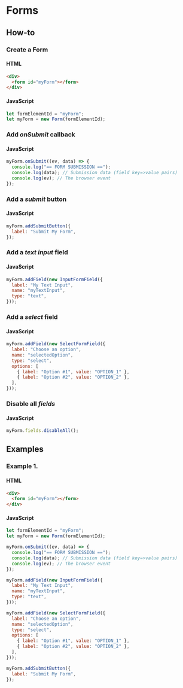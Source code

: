 # Forms

## How-to

### Create a Form

#### HTML

```html
<div>
  <form id="myForm"></form>
</div>
```

#### JavaScript

```javascript
let formElementId = "myForm";
let myForm = new Form(formElementId);
```

### Add *onSubmit* callback

#### JavaScript

```javascript
myForm.onSubmit((ev, data) => {
  console.log("== FORM SUBMISSION ==");
  console.log(data); // Submission data (field key=>value pairs)
  console.log(ev); // The browser event
});
```

### Add a *submit* button

#### JavaScript

```javascript
myForm.addSubmitButton({
  label: "Submit My Form",
});
```

### Add a *text input* field

#### JavaScript

```javascript
myForm.addField(new InputFormField({
  label: "My Text Input",
  name: "myTextInput",
  type: "text",
}));
```

### Add a *select* field

#### JavaScript

```javascript
myForm.addField(new SelectFormField({
  label: "Choose an option",
  name: "selectedOption",
  type: "select",
  options: [
    { label: "Option #1", value: "OPTION_1" },
    { label: "Option #2", value: "OPTION_2" },
  ],
}));
```

### Disable all *fields*

#### JavaScript

```javascript
myForm.fields.disableAll();
```

## Examples

### Example 1.

#### HTML

```html
<div>
  <form id="myForm"></form>
</div>
```

#### JavaScript

```javascript
let formElementId = "myForm";
let myForm = new Form(formElementId);

myForm.onSubmit((ev, data) => {
  console.log("== FORM SUBMISSION ==");
  console.log(data); // Submission data (field key=>value pairs)
  console.log(ev); // The browser event
});

myForm.addField(new InputFormField({
  label: "My Text Input",
  name: "myTextInput",
  type: "text",
}));

myForm.addField(new SelectFormField({
  label: "Choose an option",
  name: "selectedOption",
  type: "select",
  options: [
    { label: "Option #1", value: "OPTION_1" },
    { label: "Option #2", value: "OPTION_2" },
  ],
}));

myForm.addSubmitButton({
  label: "Submit My Form",
});
```
